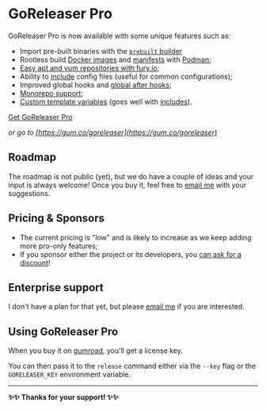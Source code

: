 # GoReleaser Pro

GoReleaser Pro is now available with some unique features such as:

- Import pre-built binaries with the [`prebuilt` builder](/customization/build/#import-pre-built-binaries)
- Rootless build [Docker images](/customization/docker/#podman) and [manifests](/customization/docker_manifest/#podman) with [Podman](https://podman.io);
- [Easy apt and yum repositories with fury.io](/customization/fury/);
- Ability to [include](/customization/includes/) config files (useful for common configurations);
- Improved global hooks and [global after hooks](/customization/hooks/);
- [Monorepo support](/customization/monorepo/);
- [Custom template variables](/customization/templates/#custom-variables) (goes well with [includes](/customization/includes/)).

<script src="https://gumroad.com/js/gumroad.js"></script>
<a class="gumroad-button" href="https://gumroad.com/l/CadfZ" target="_blank">Get GoReleaser Pro</a>

_or go to [https://gum.co/goreleaser](https://gum.co/goreleaser)_

## Roadmap

The roadmap is not public (yet), but we do have a couple of ideas and your input is always welcome!
Once you buy it, feel free to [email me](mailto:carlos@becker.software?subject=GoReleaser%20Feature%20Suggestion) with your suggestions.

## Pricing & Sponsors

- The current pricing is "low" and is likely to increase as we keep adding more pro-only features;
- If you sponsor either the project or its developers, you [can ask for a discount](mailto:carlos@becker.software?subject=GoReleaser%20Coupon%20Request)!

## Enterprise support

I don't have a plan for that yet, but please [email me](mailto:carlos@becker.software?subject=GoReleaser%20Enterprise%20Support) if you are interested.

## Using GoReleaser Pro

When you buy it on [gumroad](https://gum.co/goreleaser), you'll get a license key.

You can then pass it to the `release` command either via the `--key` flag or the `GORELEASER_KEY` environment variable.

---

**✨✨ Thanks for your support! ✨✨**
